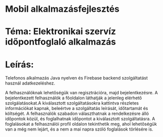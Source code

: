 # Mobil alkalmazásfejlesztés 

# Téma: Elektronikai szervíz időpontfoglaló alkalmazás

# Leírás:
Telefonos alkalmazás Java nyelven és Firebase backend szolgáltatást használ adatkezeléshez.

A felhasználóknak lehetőségük van regisztrációra, majd bejelentkezésre. A bejelentkezett felhasználók a főoldalon láthatják a jelenleg elérhető szolgálatásokat.A kiválasztott szolgáltatásokra kattintva részletes információkat kapnak, beleértve a szolgáltatás leírását, időtartamát és költségét. A felhasználók szabadon választhatnak a rendelkezésre álló időpontok közül, és foglalhatnak időpontot a kiválasztott szolgáltatásra. A foglalásokat a felhasználói profil oldalon tekinthetik meg, ahol lehetőségük van a még nem lejárt, és a nem a mai napra szóló foglalások törlésére is.

